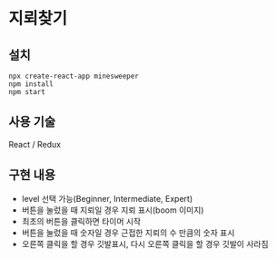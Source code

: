 # 지뢰찾기

## 설치

```
npx create-react-app minesweeper
npm install
npm start

```

## 사용 기술

React / Redux

## 구현 내용

- level 선택 가능(Beginner, Intermediate, Expert)
- 버튼을 눌렀을 때 지뢰일 경우 지뢰 표시(boom 이미지)
- 최초의 버튼을 클릭하면 타이머 시작
- 버튼을 눌렀을 때 숫자일 경우 근접한 지뢰의 수 만큼의 숫자 표시
- 오른쪽 클릭을 할 경우 깃발표시, 다시 오른쪽 클릭을 할 경우 깃발이 사라짐
